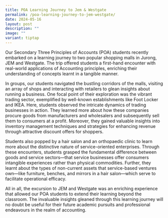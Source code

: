 ```yaml
---
title: POA Learning Journey to Jem & Westgate
permalink: /poa-learning-journey-to-jem-westgate/
date: 2024-05-16
layout: post
description: ""
image: ""
variant: tiptap
---
```

<p>Our Secondary Three Principles of Accounts (POA) students recently embarked
on a learning journey to two popular shopping malls in Jurong, JEM and
Westgate. The trip offered students a first-hand encounter with real-world
applications of Accounting principles, enriching their understanding of
concepts learnt in a tangible manner.</p>
<p>In groups, our students navigated the bustling corridors of the malls,
visiting an array of shops and interacting with retailers to glean insights
about running a business. One focal point of their exploration was the
vibrant trading sector, exemplified by well-known establishments like Foot
Locker and IKEA. Here, students observed the intricate dynamics of trading
businesses in action. They learned more about how these companies procure
goods from manufacturers and wholesalers and subsequently sell them to
consumers at a profit. Moreover, they gained valuable insights into inventory
management techniques and strategies for enhancing revenue through attractive
discount offers for shoppers.</p>
<p>Students also popped by a hair salon and an orthopaedic clinic to learn
more about the distinctive nature of service-oriented enterprises. Through
these encounters, students grasped the fundamental difference between goods
and service sectors—that service businesses offer consumers intangible
experiences rather than physical commodities. Further, they learnt about
the types of non-current assets that service-based ventures own—like furniture,
benches, and mirrors in a hair salon—which serve to facilitate operational
efficacy.</p>
<p>All in all, the excursion to JEM and Westgate was an enriching experience
that allowed our POA students to extend their learning beyond the classroom.
The invaluable insights gleaned through this learning journey will no doubt
be useful for their future academic pursuits and professional endeavours
in the realm of accounting.</p>